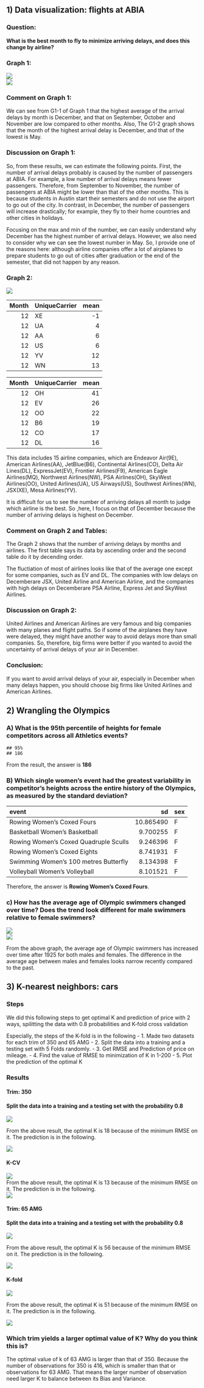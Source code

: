 <!--   pdf_document: default
 md_document -->

## 1) Data visualization: flights at ABIA

### Question:

**What is the best month to fly to minimize arriving delays, and does
this change by airline?**

### Graph 1:

<img src="Exercises1_files/figure-markdown_strict/P1a-1.png" style="display: block; margin: auto;" />

<img src="Exercises1_files/figure-markdown_strict/P1b-1.png" style="display: block; margin: auto;" />

### Comment on Graph 1:

We can see from G1-1 of Graph 1 that the highest average of the arrival
delays by month is December, and that on September, October and November
are low compared to other months. Also, The G1-2 graph shows that the
month of the highest arrival delay is December, and that of the lowest
is May.

### Discussion on Graph 1:

So, from these results, we can estimate the following points. First, the
number of arrival delays probably is caused by the number of passengers
at ABIA. For example, a low number of arrival delays means fewer
passengers. Therefore, from September to November, the number of
passengers at ABIA might be lower than that of the other months. This is
because students in Austin start their semesters and do not use the
airport to go out of the city. In contrast, in December, the number of
passengers will increase drastically; for example, they fly to their
home countries and other cities in holidays.

Focusing on the max and min of the number, we can easily understand why
December has the highest number of arrival delays. However, we also need
to consider why we can see the lowest number in May. So, I provide one
of the reasons here: although airline companies offer a lot of airplanes
to prepare students to go out of cities after graduation or the end of
the semester, that did not happen by any reason.

### Graph 2:

<img src="Exercises1_files/figure-markdown_strict/P2a-1.png" style="display: block; margin: auto;" />

<table>
<thead>
<tr class="header">
<th style="text-align: right;">Month</th>
<th style="text-align: left;">UniqueCarrier</th>
<th style="text-align: right;">mean</th>
</tr>
</thead>
<tbody>
<tr class="odd">
<td style="text-align: right;">12</td>
<td style="text-align: left;">XE</td>
<td style="text-align: right;">-1</td>
</tr>
<tr class="even">
<td style="text-align: right;">12</td>
<td style="text-align: left;">UA</td>
<td style="text-align: right;">4</td>
</tr>
<tr class="odd">
<td style="text-align: right;">12</td>
<td style="text-align: left;">AA</td>
<td style="text-align: right;">6</td>
</tr>
<tr class="even">
<td style="text-align: right;">12</td>
<td style="text-align: left;">US</td>
<td style="text-align: right;">6</td>
</tr>
<tr class="odd">
<td style="text-align: right;">12</td>
<td style="text-align: left;">YV</td>
<td style="text-align: right;">12</td>
</tr>
<tr class="even">
<td style="text-align: right;">12</td>
<td style="text-align: left;">WN</td>
<td style="text-align: right;">13</td>
</tr>
</tbody>
</table>

<table>
<thead>
<tr class="header">
<th style="text-align: right;">Month</th>
<th style="text-align: left;">UniqueCarrier</th>
<th style="text-align: right;">mean</th>
</tr>
</thead>
<tbody>
<tr class="odd">
<td style="text-align: right;">12</td>
<td style="text-align: left;">OH</td>
<td style="text-align: right;">41</td>
</tr>
<tr class="even">
<td style="text-align: right;">12</td>
<td style="text-align: left;">EV</td>
<td style="text-align: right;">26</td>
</tr>
<tr class="odd">
<td style="text-align: right;">12</td>
<td style="text-align: left;">OO</td>
<td style="text-align: right;">22</td>
</tr>
<tr class="even">
<td style="text-align: right;">12</td>
<td style="text-align: left;">B6</td>
<td style="text-align: right;">19</td>
</tr>
<tr class="odd">
<td style="text-align: right;">12</td>
<td style="text-align: left;">CO</td>
<td style="text-align: right;">17</td>
</tr>
<tr class="even">
<td style="text-align: right;">12</td>
<td style="text-align: left;">DL</td>
<td style="text-align: right;">16</td>
</tr>
</tbody>
</table>

This data includes 15 airline companies, which are Endeavor Air(9E),
American Airlines(AA), JetBlue(B6), Continental Airlines(CO), Delta Air
Lines(DL), ExpressJet(EV), Frontier Airlines(F9), American Eagle
Airlines(MQ), Northwest Airlines(NW), PSA Airlines(OH), SkyWest
Airlines(OO), United Airlines(UA), US Airways(US), Southwest
Airlines(WN), JSX(XE), Mesa Airlines(YV).

It is difficult for us to see the number of arriving delays all month to
judge which airline is the best. So ,here, I focus on that of December
because the number of arriving delays is highest on December.

### Comment on Graph 2 and Tables:

The Graph 2 shows that the number of arriving delays by months and
airlines. The first table says its data by ascending order and the
second table do it by decending order.

The fluctiation of most of airlines looks like that of the average one
except for some companies, such as EV and DL. The companies with low
delays on Decemberare JSX, United Airline and American Airline, and the
companies with high delays on Decemberare PSA Airline, Express Jet and
SkyWest Airlines.

### Discussion on Graph 2:

United Airlines and American Airlines are very famous and big companies
with many planes and flight paths. So if some of the airplanes they have
were delayed, they might have another way to avoid delays more than
small companies. So, therefore, big firms were better if you wanted to
avoid the uncertainty of arrival delays of your air in December.

### Conclusion:

If you want to avoid arrival delays of your air, especially in December
when many delays happen, you should choose big firms like United
Airlines and American Airlines.

## 2) Wrangling the Olympics

### A) What is the 95th percentile of heights for female competitors across all Athletics events?

    ## 95% 
    ## 186

From the result, the answer is **186**

### B) Which single women’s event had the greatest variability in competitor’s heights across the entire history of the Olympics, as measured by the standard deviation?

<table>
<thead>
<tr class="header">
<th style="text-align: left;">event</th>
<th style="text-align: right;">sd</th>
<th style="text-align: left;">sex</th>
</tr>
</thead>
<tbody>
<tr class="odd">
<td style="text-align: left;">Rowing Women’s Coxed Fours</td>
<td style="text-align: right;">10.865490</td>
<td style="text-align: left;">F</td>
</tr>
<tr class="even">
<td style="text-align: left;">Basketball Women’s Basketball</td>
<td style="text-align: right;">9.700255</td>
<td style="text-align: left;">F</td>
</tr>
<tr class="odd">
<td style="text-align: left;">Rowing Women’s Coxed Quadruple Sculls</td>
<td style="text-align: right;">9.246396</td>
<td style="text-align: left;">F</td>
</tr>
<tr class="even">
<td style="text-align: left;">Rowing Women’s Coxed Eights</td>
<td style="text-align: right;">8.741931</td>
<td style="text-align: left;">F</td>
</tr>
<tr class="odd">
<td style="text-align: left;">Swimming Women’s 100 metres Butterfly</td>
<td style="text-align: right;">8.134398</td>
<td style="text-align: left;">F</td>
</tr>
<tr class="even">
<td style="text-align: left;">Volleyball Women’s Volleyball</td>
<td style="text-align: right;">8.101521</td>
<td style="text-align: left;">F</td>
</tr>
</tbody>
</table>

Therefore, the answer is **Rowing Women’s Coxed Fours**.

### c) How has the average age of Olympic swimmers changed over time? Does the trend look different for male swimmers relative to female swimmers?

<img src="Exercises1_files/figure-markdown_strict/unnamed-chunk-4-1.png" style="display: block; margin: auto;" />

<img src="Exercises1_files/figure-markdown_strict/unnamed-chunk-5-1.png" style="display: block; margin: auto;" />

From the above graph, the average age of Olympic swimmers has increased
over time after 1925 for both males and females. The difference in the
average age between males and females looks narrow recently compared to
the past.

## 3) K-nearest neighbors: cars

### Steps

We did this following steps to get optimal K and prediction of price
with 2 ways, spilitting the data with 0.8 probabilities and K-fold cross
validation

Especially, the steps of the K-fold is in the following - 1. Made two
datasets for each trim of 350 and 65 AMG - 2. Split the data into a
training and a testing set with 5 Folds randomly. - 3. Get RMSE and
Prediction of price on mileage. - 4. Find the value of RMSE to
minimization of K in 1-200 - 5. Plot the prediction of the optimal K

### Results

#### Trim: 350

#### Split the data into a training and a testing set with the probability 0.8

<img src="Exercises1_files/figure-markdown_strict/unnamed-chunk-6-1.png" style="display: block; margin: auto;" />

From the above result, the optimal K is 18 because of the minimum RMSE
on it. The prediction is in the following.

<img src="Exercises1_files/figure-markdown_strict/unnamed-chunk-7-1.png" style="display: block; margin: auto;" />

#### K-CV

<img src="Exercises1_files/figure-markdown_strict/unnamed-chunk-8-1.png" style="display: block; margin: auto;" />
From the above result, the optimal K is 13 because of the minimum RMSE
on it. The prediction is in the following.

<img src="Exercises1_files/figure-markdown_strict/unnamed-chunk-9-1.png" style="display: block; margin: auto;" />

#### Trim: 65 AMG

#### Split the data into a training and a testing set with the probability 0.8

<img src="Exercises1_files/figure-markdown_strict/unnamed-chunk-10-1.png" style="display: block; margin: auto;" />

From the above result, the optimal K is 56 because of the minimum RMSE
on it. The prediction is in the following.

<img src="Exercises1_files/figure-markdown_strict/unnamed-chunk-11-1.png" style="display: block; margin: auto;" />

#### K-fold

<img src="Exercises1_files/figure-markdown_strict/unnamed-chunk-12-1.png" style="display: block; margin: auto;" />

From the above result, the optimal K is 51 because of the minimum RMSE
on it. The prediction is in the following.

<img src="Exercises1_files/figure-markdown_strict/unnamed-chunk-13-1.png" style="display: block; margin: auto;" />

### Which trim yields a larger optimal value of K? Why do you think this is?

The optimal value of k of 63 AMG is larger than that of 350. Because the
number of observations for 350 is 416, which is smaller than that or
observations for 63 AMG. That means the larger number of observation
need larger K to balance between its Bias and Variance.
